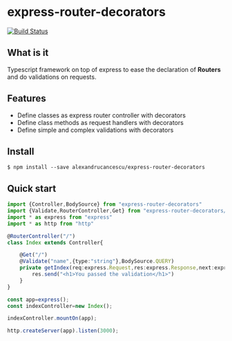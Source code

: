 # express-router-decorators

[![Build Status](https://travis-ci.org/alexandrucancescu/express-router-decorators.svg?branch=master)](https://travis-ci.org/alexandrucancescu/express-router-decorators)

## What is it

Typescript framework on top of express to ease the declaration of **Routers** and do validations on requests.

## Features

* Define classes as express router controller with decorators
* Define class methods as request handlers with decorators
* Define simple and complex validations with decorators

## Install
```batch
$ npm install --save alexandrucancescu/express-router-decorators
```

## Quick start

```typescript
import {Controller,BodySource} from "express-router-decorators"
import {Validate,RouterController,Get} from "express-router-decorators/decorators"
import * as express from "express"
import * as http from "http"

@RouterController("/")
class Index extends Controller{

    @Get("/")
    @Validate("name",{type:"string"},BodySource.QUERY)
    private getIndex(req:express.Request,res:express.Response,next:express.NextFunction){
        res.send("<h1>You passed the validation</h1>")
    }
}

const app=express();
const indexController=new Index();

indexController.mountOn(app);

http.createServer(app).listen(3000);
```
